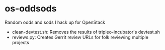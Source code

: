 os-oddsods
==========

Random odds and sods I hack up for OpenStack

 * clean-devtest.sh: Removes the results of tripleo-incubator's devtest.sh
 * reviews.py: Creates Gerrit review URLs for folk reviewing multiple projects
